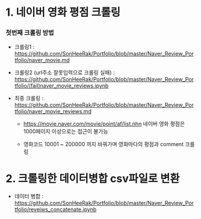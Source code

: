 # 1. 네이버 영화 평점 크롤링
### 첫번째 크롤링 방법
- 크롤링1 : https://github.com/SonHeeRak/Portfolio/blob/master/Naver_Review_Portfolio/naver_movie.md

- 크롤링2 (url주소 잘못입력으로 크롤링 실패) : https://github.com/SonHeeRak/Portfolio/blob/master/Naver_Review_Portfolio/(fail)naver_movie_reviews.ipynb

- 최종 크롤링 : https://github.com/SonHeeRak/Portfolio/blob/master/Naver_Review_Portfolio/naver_movie_reviews.md

  - https://movie.naver.com/movie/point/af/list.nhn 네이버 영화 평점은 1000페이지 이상으로는 접근이 불가능
  
  - 영화코드 10001 ~ 200000 까지 바꿔가며 영화마다의 평점과 comment 크롤링

# 2. 크롤링한 데이터병합  csv파일로 변환
- 데이터 병합 : https://github.com/SonHeeRak/Portfolio/blob/master/Naver_Review_Portfolio/reveiws_concatenate.ipynb
